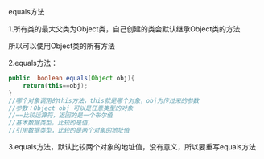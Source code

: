 equals方法

1.所有类的最大父类为Object类，自己创建的类会默认继承Object类的方法

所以可以使用Object类的所有方法

2.equals方法：

```java
public  boolean equals(Object obj){
    return(this==obj);
}
//哪个对象调用的this方法，this就是哪个对象，obj为传过来的参数
//参数：Object obj 可以是任意类型的对象
//==比较运算符，返回的是一个布尔值
//基本数据类型。比较的是值，
//引用数据类型，比较的是两个对象的地址值

```

3.equals方法，默认比较两个对象的地址值，没有意义，所以要重写equals方法  